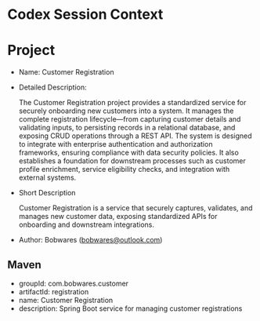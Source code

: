 # Codex Session Context

# Project 

- Name: Customer Registration
- Detailed Description:

  The Customer Registration project provides a standardized service for securely onboarding new customers into a system. It manages the complete registration lifecycle—from capturing customer details and validating inputs, to persisting records in a relational database, and exposing CRUD operations through a REST API. The system is designed to integrate with enterprise authentication and authorization frameworks, ensuring compliance with data security policies. It also establishes a foundation for downstream processes such as customer profile enrichment, service eligibility checks, and integration with external systems.

- Short Description

    Customer Registration is a service that securely captures, validates, and manages new customer data, exposing standardized APIs for onboarding and downstream integrations.


- Author: Bobwares ([bobwares@outlook.com](mailto:bobwares@outlook.com)) 
 
## Maven 

- groupId: com.bobwares.customer
- artifactId: registration
- name: Customer Registration
- description: Spring Boot service for managing customer registrations

